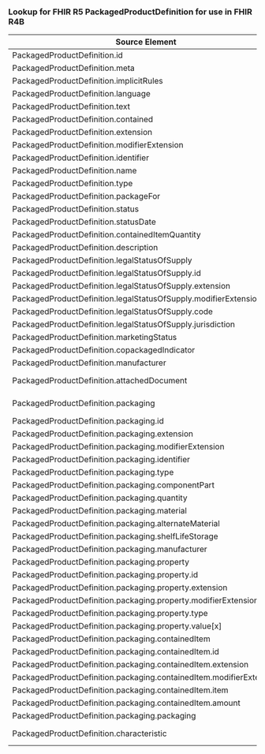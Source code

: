 ### Lookup for FHIR R5 PackagedProductDefinition for use in FHIR R4B

| Source Element | Usage | Target |
| -------------- | ----- | ------ |
| PackagedProductDefinition.id | UseElementSameName | PackagedProductDefinition.id |
| PackagedProductDefinition.meta | UseElementSameName | PackagedProductDefinition.meta |
| PackagedProductDefinition.implicitRules | UseElementSameName | PackagedProductDefinition.implicitRules |
| PackagedProductDefinition.language | UseElementSameName | PackagedProductDefinition.language |
| PackagedProductDefinition.text | UseElementSameName | PackagedProductDefinition.text |
| PackagedProductDefinition.contained | UseElementSameName | PackagedProductDefinition.contained |
| PackagedProductDefinition.extension | UseElementSameName | PackagedProductDefinition.extension |
| PackagedProductDefinition.modifierExtension | UseElementSameName | PackagedProductDefinition.modifierExtension |
| PackagedProductDefinition.identifier | UseElementSameName | PackagedProductDefinition.identifier |
| PackagedProductDefinition.name | UseElementSameName | PackagedProductDefinition.name |
| PackagedProductDefinition.type | UseElementSameName | PackagedProductDefinition.type |
| PackagedProductDefinition.packageFor | UseElementSameName | PackagedProductDefinition.packageFor |
| PackagedProductDefinition.status | UseElementSameName | PackagedProductDefinition.status |
| PackagedProductDefinition.statusDate | UseElementSameName | PackagedProductDefinition.statusDate |
| PackagedProductDefinition.containedItemQuantity | UseElementSameName | PackagedProductDefinition.containedItemQuantity |
| PackagedProductDefinition.description | UseElementSameName | PackagedProductDefinition.description |
| PackagedProductDefinition.legalStatusOfSupply | UseElementSameName | PackagedProductDefinition.legalStatusOfSupply |
| PackagedProductDefinition.legalStatusOfSupply.id | UseElementSameName | PackagedProductDefinition.legalStatusOfSupply.id |
| PackagedProductDefinition.legalStatusOfSupply.extension | UseElementSameName | PackagedProductDefinition.legalStatusOfSupply.extension |
| PackagedProductDefinition.legalStatusOfSupply.modifierExtension | UseElementSameName | PackagedProductDefinition.legalStatusOfSupply.modifierExtension |
| PackagedProductDefinition.legalStatusOfSupply.code | UseElementSameName | PackagedProductDefinition.legalStatusOfSupply.code |
| PackagedProductDefinition.legalStatusOfSupply.jurisdiction | UseElementSameName | PackagedProductDefinition.legalStatusOfSupply.jurisdiction |
| PackagedProductDefinition.marketingStatus | UseElementSameName | PackagedProductDefinition.marketingStatus |
| PackagedProductDefinition.copackagedIndicator | UseElementSameName | PackagedProductDefinition.copackagedIndicator |
| PackagedProductDefinition.manufacturer | UseElementSameName | PackagedProductDefinition.manufacturer |
| PackagedProductDefinition.attachedDocument | UseExtension | http://hl7.org/fhir/5.0/StructureDefinition/extension-PackagedProductDefinition.attachedDocument |
| PackagedProductDefinition.packaging | UseExtension | http://hl7.org/fhir/5.0/StructureDefinition/extension-PackagedProductDefinition.packaging |
| PackagedProductDefinition.packaging.id | UseExtensionFromAncestor | - |
| PackagedProductDefinition.packaging.extension | UseExtensionFromAncestor | - |
| PackagedProductDefinition.packaging.modifierExtension | UseExtensionFromAncestor | - |
| PackagedProductDefinition.packaging.identifier | UseExtensionFromAncestor | - |
| PackagedProductDefinition.packaging.type | UseExtensionFromAncestor | - |
| PackagedProductDefinition.packaging.componentPart | UseExtensionFromAncestor | - |
| PackagedProductDefinition.packaging.quantity | UseExtensionFromAncestor | - |
| PackagedProductDefinition.packaging.material | UseExtensionFromAncestor | - |
| PackagedProductDefinition.packaging.alternateMaterial | UseExtensionFromAncestor | - |
| PackagedProductDefinition.packaging.shelfLifeStorage | UseExtensionFromAncestor | - |
| PackagedProductDefinition.packaging.manufacturer | UseExtensionFromAncestor | - |
| PackagedProductDefinition.packaging.property | UseExtensionFromAncestor | - |
| PackagedProductDefinition.packaging.property.id | UseExtensionFromAncestor | - |
| PackagedProductDefinition.packaging.property.extension | UseExtensionFromAncestor | - |
| PackagedProductDefinition.packaging.property.modifierExtension | UseExtensionFromAncestor | - |
| PackagedProductDefinition.packaging.property.type | UseExtensionFromAncestor | - |
| PackagedProductDefinition.packaging.property.value[x] | UseExtensionFromAncestor | - |
| PackagedProductDefinition.packaging.containedItem | UseExtensionFromAncestor | - |
| PackagedProductDefinition.packaging.containedItem.id | UseExtensionFromAncestor | - |
| PackagedProductDefinition.packaging.containedItem.extension | UseExtensionFromAncestor | - |
| PackagedProductDefinition.packaging.containedItem.modifierExtension | UseExtensionFromAncestor | - |
| PackagedProductDefinition.packaging.containedItem.item | UseExtensionFromAncestor | - |
| PackagedProductDefinition.packaging.containedItem.amount | UseExtensionFromAncestor | - |
| PackagedProductDefinition.packaging.packaging | UseExtensionFromAncestor | - |
| PackagedProductDefinition.characteristic | UseExtension | http://hl7.org/fhir/5.0/StructureDefinition/extension-PackagedProductDefinition.characteristic |
